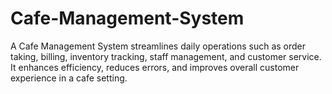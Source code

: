 # Cafe-Management-System
A Cafe Management System streamlines daily operations such as order taking, billing, inventory tracking, staff management, and customer service. It enhances efficiency, reduces errors, and improves overall customer experience in a cafe setting.
